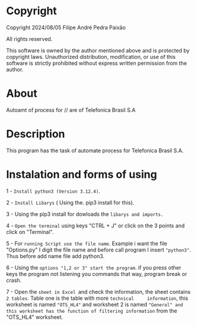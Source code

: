# Copyright

Copyright 2024/08/05 Filipe André Pedra Paixão

All rights reserved.

This software is owned by the author mentioned above and is protected by copyright laws. Unauthorized distribution, modification, or use of this software is strictly prohibited without express written permission from the author.

# About

Autoamt of process for // are of Telefonica Brasil S.A

# Description

This program has the task of automate process for Telefonica Brasil S.A.

# Instalation and forms of using

1 - `Install python3 (Version 3.12.4)`.

2 - `Install Libarys` ( Using the. pip3 install for this).

3 - Using the pip3 install for dowloads the `libarys and imports.`

4 - `Open the terminal` using keys "CTRL + J" or click on the 3 points and click on "Terminal".

5 - For `running Script use the file name`. Example i want the file "Options.py" I digit the file name and before call program I insert `"python3"`. Thus before add name file add python3.

6 - Using the `options "1,2 or 3" start the program`. if you press other keys the program not listening you commands 
     that way, program break or crash.

7 - Open the `sheet in Excel `and check the information, the sheet contains `2 tables`. Table one is the table with more `technical     information`, this worksheet is named `"OTS_HL4"` and worksheet 2 is named `"General" and this worksheet has
the function of filtering information` from the "OTS_HL4" worksheet.
